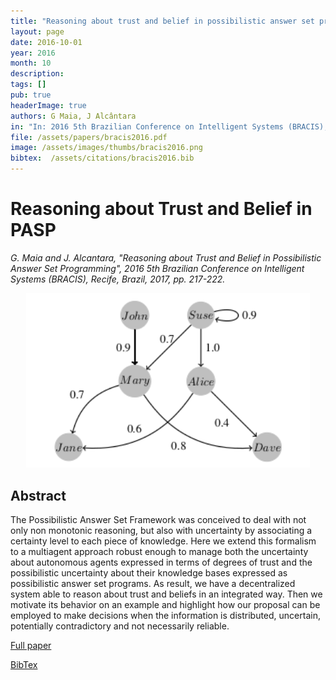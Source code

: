 ```yaml
---
title: "Reasoning about trust and belief in possibilistic answer set programming"
layout: page
date: 2016-10-01
year: 2016
month: 10
description:
tags: []
pub: true
headerImage: true
authors: G Maia, J Alcântara
in: "In: 2016 5th Brazilian Conference on Intelligent Systems (BRACIS), Recife, Brazil, 2017, pp. 217-222"
file: /assets/papers/bracis2016.pdf
image: /assets/images/thumbs/bracis2016.png
bibtex:  /assets/citations/bracis2016.bib
---
```


# Reasoning about Trust and Belief in PASP

*G. Maia and J. Alcantara, "Reasoning about Trust and Belief in Possibilistic Answer Set Programming", 2016 5th Brazilian Conference on Intelligent Systems (BRACIS), Recife, Brazil, 2017, pp. 217-222.*

<center><img src="/assets/images/thumbs/bracis2016.png" style="width: 90%;" /></center>

## Abstract
The Possibilistic Answer Set Framework was conceived to deal with not only non monotonic reasoning, but also with uncertainty by associating a certainty level to each piece of knowledge. Here we extend this formalism to a multiagent approach robust enough to manage both the uncertainty about autonomous agents expressed in terms of degrees of trust and the possibilistic uncertainty about their knowledge bases expressed as possibilistic answer set programs. As result, we have a decentralized system able to reason about trust and beliefs in an integrated way. Then we motivate its behavior on an example and highlight how our proposal can be employed to make decisions when the information is distributed, uncertain, potentially contradictory and not necessarily reliable.

[Full paper](/assets/papers/bracis2016.pdf)

[BibTex](/assets/citations/bracis2016.bib) 
